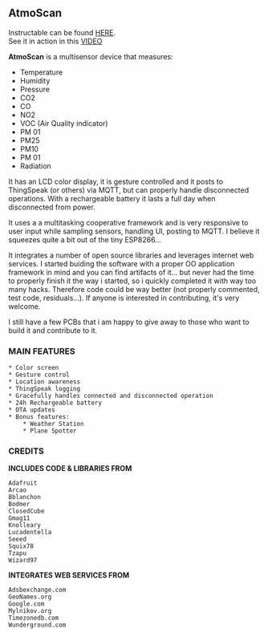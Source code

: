 ## AtmoScan

Instructable can be found [HERE](https://www.instructables.com/id/AtmoScan/).  
See it in action in this [VIDEO](https://www.youtube.com/watch?v=iyFuKU8ZcuA)

**AtmoScan** is a multisensor device that measures:

* Temperature
* Humidity
* Pressure
* CO2
* CO
* NO2
* VOC (Air Quality indicator)
* PM 01
* PM25
* PM10
* PM 01
* Radiation

It has an LCD color display, it is gesture controlled and it posts to ThingSpeak (or others) via MQTT, but can properly handle disconnected operations. With a rechargeable battery it lasts a full day when disconnected from power.

It uses a a multitasking cooperative framework and is very responsive to user input while sampling sensors, handling UI, posting to MQTT. I believe it squeezes quite a bit out of the tiny ESP8266...

It integrates a number of open source libraries and leverages internet web services. I started buiding the software with a proper OO application framework in mind and you can find artifacts of it... but never had the time to properly finish it the way i started, so i quickly completed it with way too many hacks. Therefore code could be way better (not properly commented, test code, residuals...).  If anyone is interested in contributing, it's very welcome.

I still have a few PCBs that i am happy to give away to those who want to build it and contribute to it.

### MAIN FEATURES
```
* Color screen
* Gesture control
* Location awareness
* ThingSpeak logging        
* Gracefully handles connected and disconnected operation
* 24h Rechargeable battery
* OTA updates
* Bonus features:
	* Weather Station
	* Plane Spotter

```


### CREDITS


**INCLUDES CODE & LIBRARIES FROM**

```
Adafruit
Arcao
Bblanchon
Bodmer
ClosedCube
Gmag11
Knolleary	
Lucadentella
Seeed
Squix78
Tzapu
Wizard97	
```

**INTEGRATES WEB SERVICES FROM**

```
Adsbexchange.com
GeoNames.org
Google.com
Mylnikov.org
Timezonedb.com
Wunderground.com
```


